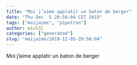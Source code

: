```yaml
---
title: "Moi j’aime applatir un baton de berger"
date: "Thu Dec  5 20:56:04 CET 2019"
tags: ["moijaime", "pipotron"]
author: m1ch3l
categories: ["generated"]
slug: "moijaime/2019-12-05-20:56:04"
---
```


Moi j’aime applatir un baton de berger
